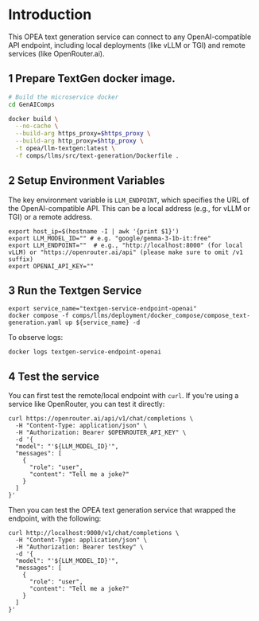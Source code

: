 # Introduction

This OPEA text generation service can connect to any OpenAI-compatible API endpoint, including local deployments (like vLLM or TGI) and remote services (like OpenRouter.ai).

## 1 Prepare TextGen docker image.

```bash
# Build the microservice docker
cd GenAIComps

docker build \
  --no-cache \
  --build-arg https_proxy=$https_proxy \
  --build-arg http_proxy=$http_proxy \
  -t opea/llm-textgen:latest \
  -f comps/llms/src/text-generation/Dockerfile .
```

## 2 Setup Environment Variables

The key environment variable is `LLM_ENDPOINT`, which specifies the URL of the OpenAI-compatible API. This can be a local address (e.g., for vLLM or TGI) or a remote address.

```
export host_ip=$(hostname -I | awk '{print $1}')
export LLM_MODEL_ID="" # e.g. "google/gemma-3-1b-it:free"
export LLM_ENDPOINT=""  # e.g., "http://localhost:8000" (for local vLLM) or "https://openrouter.ai/api" (please make sure to omit /v1 suffix)
export OPENAI_API_KEY=""

```

## 3 Run the Textgen Service

```
export service_name="textgen-service-endpoint-openai"
docker compose -f comps/llms/deployment/docker_compose/compose_text-generation.yaml up ${service_name} -d
```

To observe logs:
```
docker logs textgen-service-endpoint-openai
```

## 4 Test the service

You can first test the remote/local endpoint with `curl`.  If you're using a  service like OpenRouter, you can test it directly:

```
curl https://openrouter.ai/api/v1/chat/completions \
  -H "Content-Type: application/json" \
  -H "Authorization: Bearer $OPENROUTER_API_KEY" \
  -d '{
  "model": "'${LLM_MODEL_ID}'",
  "messages": [
    {
      "role": "user",
      "content": "Tell me a joke?"
    }
  ]
}'
```

Then you can test the OPEA text generation service that wrapped the endpoint, with the following:

```
curl http://localhost:9000/v1/chat/completions \
  -H "Content-Type: application/json" \
  -H "Authorization: Bearer testkey" \
  -d '{
  "model": "'${LLM_MODEL_ID}'",
  "messages": [
    {
      "role": "user",
      "content": "Tell me a joke?"
    }
  ]
}'
```
